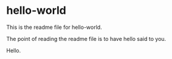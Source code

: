 # hello-world

This is the readme file for hello-world.

The point of reading the readme file is to have hello said to you.

Hello.

